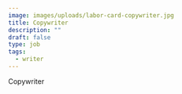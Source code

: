 ```yaml
---
image: images/uploads/labor-card-copywriter.jpg
title: Copywriter
description: ""
draft: false
type: job
tags:
  - writer
---
```

Copywriter